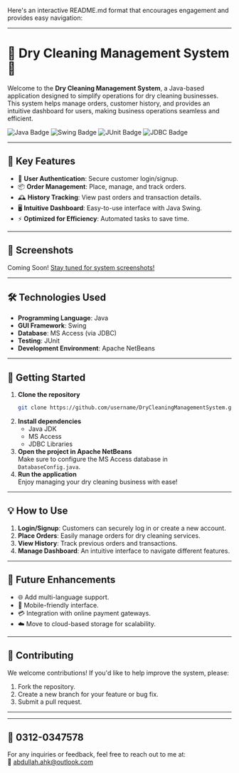 Here's an interactive README.md format that encourages engagement and provides easy navigation:

---

# 🌟 Dry Cleaning Management System 🌟

Welcome to the **Dry Cleaning Management System**, a Java-based application designed to simplify operations for dry cleaning businesses. This system helps manage orders, customer history, and provides an intuitive dashboard for users, making business operations seamless and efficient.

![Java Badge](https://img.shields.io/badge/Java-ED8B00?style=for-the-badge&logo=java&logoColor=white)
![Swing Badge](https://img.shields.io/badge/Swing-GUI-blue)
![JUnit Badge](https://img.shields.io/badge/Testing-JUnit-green)
![JDBC Badge](https://img.shields.io/badge/Database-JDBC-blue)

---

## 🚀 **Key Features**

- 🔐 **User Authentication**: Secure customer login/signup.
- 📦 **Order Management**: Place, manage, and track orders.
- 🕰️ **History Tracking**: View past orders and transaction details.
- 🖥️ **Intuitive Dashboard**: Easy-to-use interface with Java Swing.
- ⚡ **Optimized for Efficiency**: Automated tasks to save time.

---

## 📸 **Screenshots**

Coming Soon! [Stay tuned for system screenshots!]()

---

## 🛠️ **Technologies Used**

- **Programming Language**: Java  
- **GUI Framework**: Swing  
- **Database**: MS Access (via JDBC)  
- **Testing**: JUnit  
- **Development Environment**: Apache NetBeans

---

## 🚀 **Getting Started**

1. **Clone the repository**  
   ```bash
   git clone https://github.com/username/DryCleaningManagementSystem.git
   ```
2. **Install dependencies**  
   - Java JDK
   - MS Access
   - JDBC Libraries  
3. **Open the project in Apache NetBeans**  
   Make sure to configure the MS Access database in `DatabaseConfig.java`.
4. **Run the application**  
   Enjoy managing your dry cleaning business with ease!

---

## 💡 **How to Use**

1. **Login/Signup**: Customers can securely log in or create a new account.
2. **Place Orders**: Easily manage orders for dry cleaning services.
3. **View History**: Track previous orders and transactions.
4. **Manage Dashboard**: An intuitive interface to navigate different features.

---

## 🎯 **Future Enhancements**

- 🌐 Add multi-language support.
- 📲 Mobile-friendly interface.
- 💳 Integration with online payment gateways.
- ☁️ Move to cloud-based storage for scalability.

---

## 🤝 **Contributing**

We welcome contributions! If you'd like to help improve the system, please:
1. Fork the repository.
2. Create a new branch for your feature or bug fix.
3. Submit a pull request.

---

---

## 📧 0312-0347578

For any inquiries or feedback, feel free to reach out to me at:  
📧 abdullah.ahk@outlook.com

